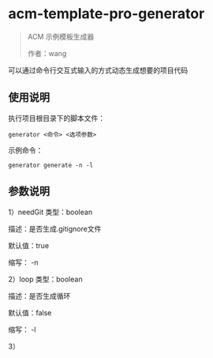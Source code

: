# acm-template-pro-generator

> ACM 示例模板生成器
>
> 作者：wang

可以通过命令行交互式输入的方式动态生成想要的项目代码

## 使用说明

执行项目根目录下的脚本文件：

```
generator <命令> <选项参数>
```

示例命令：

```
generator generate -n -l 
```

## 参数说明

1）needGit
类型：boolean

描述：是否生成.gitignore文件

默认值：true

缩写： -n

2）loop
类型：boolean

描述：是否生成循环

默认值：false

缩写： -l

3）

